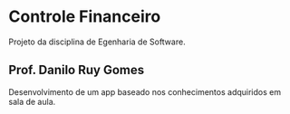 # Controle Financeiro

Projeto da disciplina de Egenharia de Software.

## Prof. Danilo Ruy Gomes

Desenvolvimento de um app baseado nos conhecimentos adquiridos em sala de aula. 

